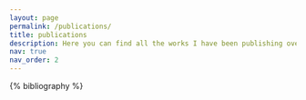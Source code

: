 ```yaml
---
layout: page
permalink: /publications/
title: publications
description: Here you can find all the works I have been publishing over the years.
nav: true
nav_order: 2
---
```


<!-- _pages/publications.md -->
<div class="publications">

{% bibliography %}

</div>
